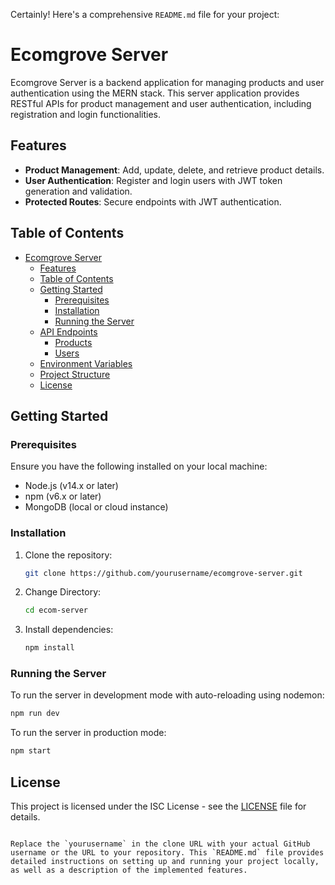 Certainly! Here's a comprehensive `README.md` file for your project:

# Ecomgrove Server

Ecomgrove Server is a backend application for managing products and user authentication using the MERN stack. This server application provides RESTful APIs for product management and user authentication, including registration and login functionalities.

## Features

- **Product Management**: Add, update, delete, and retrieve product details.
- **User Authentication**: Register and login users with JWT token generation and validation.
- **Protected Routes**: Secure endpoints with JWT authentication.

## Table of Contents

- [Ecomgrove Server](#ecomgrove-server)
  - [Features](#features)
  - [Table of Contents](#table-of-contents)
  - [Getting Started](#getting-started)
    - [Prerequisites](#prerequisites)
    - [Installation](#installation)
    - [Running the Server](#running-the-server)
  - [API Endpoints](#api-endpoints)
    - [Products](#products)
    - [Users](#users)
  - [Environment Variables](#environment-variables)
  - [Project Structure](#project-structure)
  - [License](#license)

## Getting Started

### Prerequisites

Ensure you have the following installed on your local machine:

- Node.js (v14.x or later)
- npm (v6.x or later)
- MongoDB (local or cloud instance)

### Installation

1. Clone the repository:

   ```bash
   git clone https://github.com/yourusername/ecomgrove-server.git
   ```

2. Change Directory:

   ```bash
   cd ecom-server
   ```

3. Install dependencies:

   ```bash
   npm install
   ```

### Running the Server

To run the server in development mode with auto-reloading using nodemon:

```bash
npm run dev
```

To run the server in production mode:

```bash
npm start
```

## License

This project is licensed under the ISC License - see the [LICENSE](LICENSE) file for details.

```

Replace the `yourusername` in the clone URL with your actual GitHub username or the URL to your repository. This `README.md` file provides detailed instructions on setting up and running your project locally, as well as a description of the implemented features.
```

```

```
